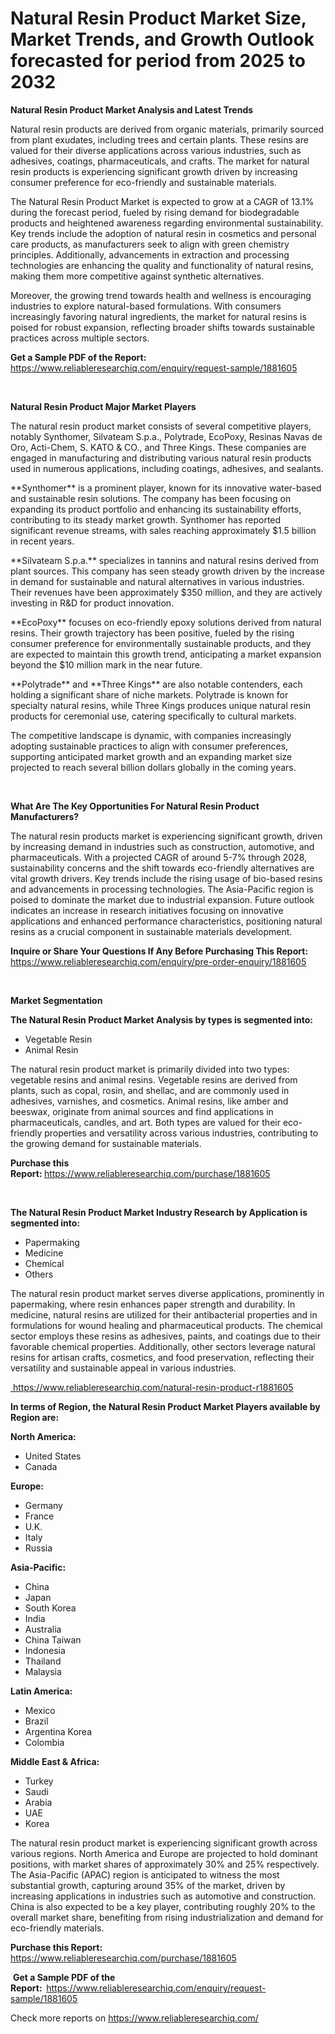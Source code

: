 <p><h1>Natural Resin Product Market Size, Market Trends, and Growth Outlook forecasted for period from 2025 to 2032</h1></p><p><strong>Natural Resin Product Market Analysis and Latest Trends</strong></p>
<p><p>Natural resin products are derived from organic materials, primarily sourced from plant exudates, including trees and certain plants. These resins are valued for their diverse applications across various industries, such as adhesives, coatings, pharmaceuticals, and crafts. The market for natural resin products is experiencing significant growth driven by increasing consumer preference for eco-friendly and sustainable materials.</p><p>The Natural Resin Product Market is expected to grow at a CAGR of 13.1% during the forecast period, fueled by rising demand for biodegradable products and heightened awareness regarding environmental sustainability. Key trends include the adoption of natural resin in cosmetics and personal care products, as manufacturers seek to align with green chemistry principles. Additionally, advancements in extraction and processing technologies are enhancing the quality and functionality of natural resins, making them more competitive against synthetic alternatives.</p><p>Moreover, the growing trend towards health and wellness is encouraging industries to explore natural-based formulations. With consumers increasingly favoring natural ingredients, the market for natural resins is poised for robust expansion, reflecting broader shifts towards sustainable practices across multiple sectors.</p></p>
<p><strong>Get a Sample PDF of the Report:&nbsp;</strong> <a href="https://www.reliableresearchiq.com/enquiry/request-sample/1881605?utm_campaign=1870&utm_medium=2&utm_source=Github&utm_content=ia&utm_term=04022025&utm_id=natural-resin-product">https://www.reliableresearchiq.com/enquiry/request-sample/1881605</a></p>
<p>&nbsp;</p>
<p><strong>Natural Resin Product Major Market Players</strong></p>
<p><p>The natural resin product market consists of several competitive players, notably Synthomer, Silvateam S.p.a., Polytrade, EcoPoxy, Resinas Navas de Oro, Acti-Chem, S. KATO & CO., and Three Kings. These companies are engaged in manufacturing and distributing various natural resin products used in numerous applications, including coatings, adhesives, and sealants.</p><p>**Synthomer** is a prominent player, known for its innovative water-based and sustainable resin solutions. The company has been focusing on expanding its product portfolio and enhancing its sustainability efforts, contributing to its steady market growth. Synthomer has reported significant revenue streams, with sales reaching approximately $1.5 billion in recent years.</p><p>**Silvateam S.p.a.** specializes in tannins and natural resins derived from plant sources. This company has seen steady growth driven by the increase in demand for sustainable and natural alternatives in various industries. Their revenues have been approximately $350 million, and they are actively investing in R&D for product innovation.</p><p>**EcoPoxy** focuses on eco-friendly epoxy solutions derived from natural resins. Their growth trajectory has been positive, fueled by the rising consumer preference for environmentally sustainable products, and they are expected to maintain this growth trend, anticipating a market expansion beyond the $10 million mark in the near future.</p><p>**Polytrade** and **Three Kings** are also notable contenders, each holding a significant share of niche markets. Polytrade is known for specialty natural resins, while Three Kings produces unique natural resin products for ceremonial use, catering specifically to cultural markets.</p><p>The competitive landscape is dynamic, with companies increasingly adopting sustainable practices to align with consumer preferences, supporting anticipated market growth and an expanding market size projected to reach several billion dollars globally in the coming years.</p></p>
<p>&nbsp;</p>
<p><strong>What Are The Key Opportunities For Natural Resin Product Manufacturers?</strong></p>
<p><p>The natural resin products market is experiencing significant growth, driven by increasing demand in industries such as construction, automotive, and pharmaceuticals. With a projected CAGR of around 5-7% through 2028, sustainability concerns and the shift towards eco-friendly alternatives are vital growth drivers. Key trends include the rising usage of bio-based resins and advancements in processing technologies. The Asia-Pacific region is poised to dominate the market due to industrial expansion. Future outlook indicates an increase in research initiatives focusing on innovative applications and enhanced performance characteristics, positioning natural resins as a crucial component in sustainable materials development.</p></p>
<p><strong>Inquire or Share Your Questions If Any Before Purchasing This Report:</strong> <a href="https://www.reliableresearchiq.com/enquiry/pre-order-enquiry/1881605?utm_campaign=1870&utm_medium=2&utm_source=Github&utm_content=ia&utm_term=04022025&utm_id=natural-resin-product">https://www.reliableresearchiq.com/enquiry/pre-order-enquiry/1881605</a></p>
<p>&nbsp;</p>
<p><strong>Market Segmentation</strong></p>
<p><strong>The Natural Resin Product Market Analysis by types is segmented into:</strong></p>
<p><ul><li>Vegetable Resin</li><li>Animal Resin</li></ul></p>
<p><p>The natural resin product market is primarily divided into two types: vegetable resins and animal resins. Vegetable resins are derived from plants, such as copal, rosin, and shellac, and are commonly used in adhesives, varnishes, and cosmetics. Animal resins, like amber and beeswax, originate from animal sources and find applications in pharmaceuticals, candles, and art. Both types are valued for their eco-friendly properties and versatility across various industries, contributing to the growing demand for sustainable materials.</p></p>
<p><strong>Purchase this Report:&nbsp;</strong><a href="https://www.reliableresearchiq.com/purchase/1881605?utm_campaign=1870&utm_medium=2&utm_source=Github&utm_content=ia&utm_term=04022025&utm_id=natural-resin-product">https://www.reliableresearchiq.com/purchase/1881605</a></p>
<p>&nbsp;</p>
<p><strong>The Natural Resin Product Market Industry Research by Application is segmented into:</strong></p>
<p><ul><li>Papermaking</li><li>Medicine</li><li>Chemical</li><li>Others</li></ul></p>
<p><p>The natural resin product market serves diverse applications, prominently in papermaking, where resin enhances paper strength and durability. In medicine, natural resins are utilized for their antibacterial properties and in formulations for wound healing and pharmaceutical products. The chemical sector employs these resins as adhesives, paints, and coatings due to their favorable chemical properties. Additionally, other sectors leverage natural resins for artisan crafts, cosmetics, and food preservation, reflecting their versatility and sustainable appeal in various industries.</p></p>
<p><a href="https://www.reliableresearchiq.com/natural-resin-product-r1881605?utm_campaign=1870&utm_medium=2&utm_source=Github&utm_content=ia&utm_term=04022025&utm_id=natural-resin-product">&nbsp;https://www.reliableresearchiq.com/natural-resin-product-r1881605</a></p>
<p><strong>In terms of Region, the Natural Resin Product Market Players available by Region are:</strong></p>
<p>
    <p> <strong> North America: </strong>
        <ul>
            <li>United States</li>
            <li>Canada</li>
        </ul>
        </p> 
    <p> <strong> Europe: </strong>
        <ul>
            <li>Germany</li>
            <li>France</li>
            <li>U.K.</li>
            <li>Italy</li>
            <li>Russia</li>
        </ul>
        </p> 
    <p> <strong> Asia-Pacific: </strong>
        <ul>
            <li>China</li>
            <li>Japan</li>
            <li>South Korea</li>
            <li>India</li>
            <li>Australia</li>
            <li>China Taiwan</li>
            <li>Indonesia</li>
            <li>Thailand</li>
            <li>Malaysia</li>
        </ul>
        </p> 
    <p> <strong> Latin America: </strong>
        <ul>
            <li>Mexico</li>
            <li>Brazil</li>
            <li>Argentina Korea</li>
            <li>Colombia</li>
        </ul>
        </p> 
    <p> <strong> Middle East & Africa: </strong>
        <ul>
            <li>Turkey</li>
            <li>Saudi</li>
            <li>Arabia</li>
            <li>UAE</li>
            <li>Korea</li>
        </ul>
    </p>
    </p>
<p><p>The natural resin product market is experiencing significant growth across various regions. North America and Europe are projected to hold dominant positions, with market shares of approximately 30% and 25% respectively. The Asia-Pacific (APAC) region is anticipated to witness the most substantial growth, capturing around 35% of the market, driven by increasing applications in industries such as automotive and construction. China is also expected to be a key player, contributing roughly 20% to the overall market share, benefiting from rising industrialization and demand for eco-friendly materials.</p></p>
<p><strong>Purchase this Report: </strong><a href="https://www.reliableresearchiq.com/purchase/1881605?utm_campaign=1870&utm_medium=2&utm_source=Github&utm_content=ia&utm_term=04022025&utm_id=natural-resin-product">https://www.reliableresearchiq.com/purchase/1881605</a></p>
<p>&nbsp;<strong>Get a Sample PDF of the Report:&nbsp;&nbsp;</strong><a href="https://www.reliableresearchiq.com/enquiry/request-sample/1881605?utm_campaign=1870&utm_medium=2&utm_source=Github&utm_content=ia&utm_term=04022025&utm_id=natural-resin-product">https://www.reliableresearchiq.com/enquiry/request-sample/1881605</a></p>
<p><strong></strong></p>
<p>Check more reports on <a href="https://www.reliableresearchiq.com/?utm_campaign=1870&utm_medium=2&utm_source=Github&utm_content=ia&utm_term=04022025&utm_id=natural-resin-product">https://www.reliableresearchiq.com/</a></p>